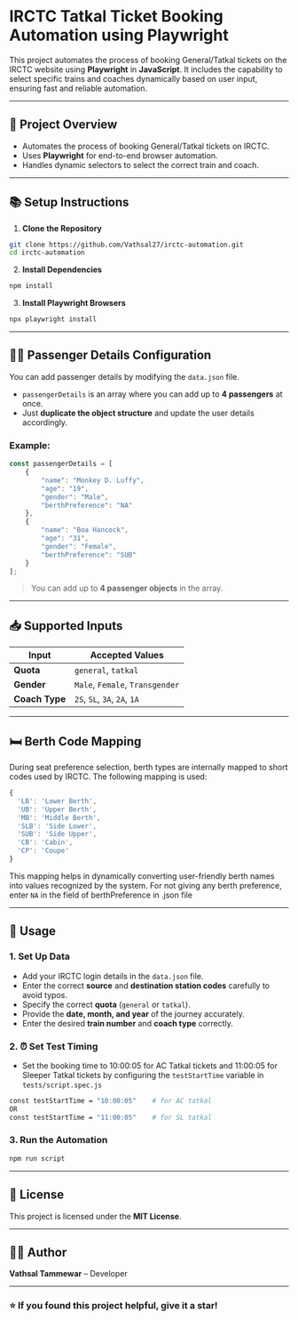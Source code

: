 # IRCTC Tatkal Ticket Booking Automation using Playwright

This project automates the process of booking General/Tatkal tickets on the IRCTC website using **Playwright** in **JavaScript**. It includes the capability to select specific trains and coaches dynamically based on user input, ensuring fast and reliable automation.

---

## 🚀 **Project Overview**
- Automates the process of booking General/Tatkal tickets on IRCTC.
- Uses **Playwright** for end-to-end browser automation.
- Handles dynamic selectors to select the correct train and coach.

---

## 📚 **Setup Instructions**
1. **Clone the Repository**  
```bash
git clone https://github.com/Vathsal27/irctc-automation.git
cd irctc-automation
```

2. **Install Dependencies**  
```bash
npm install
```

3. **Install Playwright Browsers**  
```bash
npx playwright install
```

---

## 🧑‍💼 **Passenger Details Configuration**
You can add passenger details by modifying the `data.json` file.  
- `passengerDetails` is an array where you can add up to **4 passengers** at once.  
- Just **duplicate the object structure** and update the user details accordingly.  

### Example:
```javascript
const passengerDetails = [
    {
        "name": "Monkey D. Luffy",
        "age": "19",
        "gender": "Male",
        "berthPreference": "NA"
    },
    {
        "name": "Boa Hancock",
        "age": "31",
        "gender": "Female",
        "berthPreference": "SUB"
    }
];
```
> You can add up to **4 passenger objects** in the array.

---

## 📥 **Supported Inputs**
| Input        | Accepted Values                      |
|-------------|---------------------------------------|
| **Quota**     | `general`, `tatkal`                   |
| **Gender**    | `Male`, `Female`, `Transgender`        |
| **Coach Type**| `2S`, `SL`, `3A`, `2A`, `1A`           |

---

## 🛏️ **Berth Code Mapping**
During seat preference selection, berth types are internally mapped to short codes used by IRCTC. The following mapping is used:

```javascript
{
  'LB': 'Lower Berth',
  'UB': 'Upper Berth',
  'MB': 'Middle Berth',
  'SLB': 'Side Lower',
  'SUB': 'Side Upper',
  'CB': 'Cabin',
  'CP': 'Coupe'
}
```

This mapping helps in dynamically converting user-friendly berth names into values recognized by the system.
For not giving any berth preference, enter `NA` in the field of berthPreference in .json file

---

## 🚦 **Usage**
### 1. **Set Up Data**
- Add your IRCTC login details in the `data.json` file.
- Enter the correct **source** and **destination station codes** carefully to avoid typos.  
- Specify the correct **quota** (`general` or `tatkal`).  
- Provide the **date, month, and year** of the journey accurately.  
- Enter the desired **train number** and **coach type** correctly.

### 2. **⏰ Set Test Timing**
- Set the booking time to 10:00:05 for AC Tatkal tickets and 11:00:05 for Sleeper Tatkal tickets by configuring the `testStartTime` variable in `tests/script.spec.js`
```bash
const testStartTime = "10:00:05"    # for AC tatkal
OR
const testStartTime = "11:00:05"    # for SL tatkal
```

### 3. **Run the Automation**
```bash
npm run script
```


---

## 📜 **License**
This project is licensed under the **MIT License**.

---

## 👨‍💻 **Author**
**Vathsal Tammewar** – Developer 

---

### ⭐️ If you found this project helpful, give it a star!  